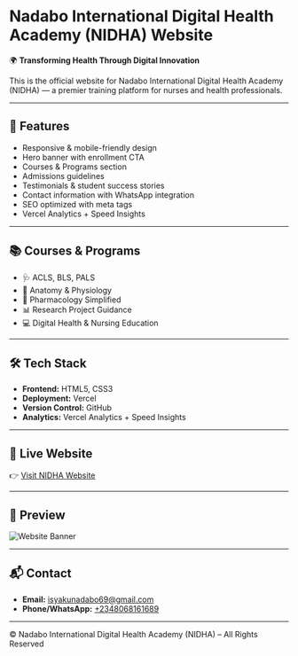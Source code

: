 # Nadabo International Digital Health Academy (NIDHA) Website

🌍 **Transforming Health Through Digital Innovation**

This is the official website for Nadabo International Digital Health Academy (NIDHA) — a premier training platform for nurses and health professionals.

---

## 🚀 Features
- Responsive & mobile-friendly design
- Hero banner with enrollment CTA
- Courses & Programs section
- Admissions guidelines
- Testimonials & student success stories
- Contact information with WhatsApp integration
- SEO optimized with meta tags
- Vercel Analytics + Speed Insights

---

## 📚 Courses & Programs
- 🩺 ACLS, BLS, PALS
- 📖 Anatomy & Physiology
- 💊 Pharmacology Simplified
- 📊 Research Project Guidance
- 💻 Digital Health & Nursing Education

---

## 🛠 Tech Stack
- **Frontend:** HTML5, CSS3
- **Deployment:** Vercel
- **Version Control:** GitHub
- **Analytics:** Vercel Analytics + Speed Insights

---

## 🔗 Live Website
👉 [Visit NIDHA Website](https://nidha-website.vercel.app)

---

## 📸 Preview
![Website Banner](banner.jpg)

---

## 📬 Contact
- **Email:** isyakunadabo69@gmail.com  
- **Phone/WhatsApp:** [+2348068161689](https://wa.me/2348068161689)  

---

© Nadabo International Digital Health Academy (NIDHA) – All Rights Reserved
